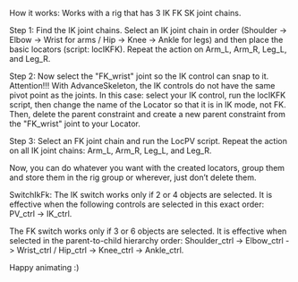 How it works: 
Works with a rig that has 3 IK FK SK joint chains.

Step 1: 
Find the IK joint chains. Select an IK joint chain in order (Shoulder -> Elbow -> Wrist for arms / Hip -> Knee -> Ankle for legs) and then place the basic locators (script: locIKFK). 
Repeat the action on Arm_L, Arm_R, Leg_L, and Leg_R.

Step 2: 
Now select the "FK_wrist" joint so the IK control can snap to it. Attention!!! 
With AdvanceSkeleton, the IK controls do not have the same pivot point as the joints. In this case: select your IK control, run the locIKFK script, then change the name of the Locator so that it is in IK mode, not FK. Then, delete the parent constraint and create a new parent constraint from the "FK_wrist" joint to your Locator.

Step 3: 
Select an FK joint chain and run the LocPV script. Repeat the action on all IK joint chains: Arm_L, Arm_R, Leg_L, and Leg_R.

Now, you can do whatever you want with the created locators, group them and store them in the rig group or wherever, just don’t delete them.

SwitchIkFk: 
The IK switch works only if 2 or 4 objects are selected. It is effective when the following controls are selected in this exact order: PV_ctrl -> IK_ctrl.

The FK switch works only if 3 or 6 objects are selected. It is effective when selected in the parent-to-child hierarchy order: Shoulder_ctrl -> Elbow_ctrl -> Wrist_ctrl / Hip_ctrl -> Knee_ctrl -> Ankle_ctrl.

Happy animating :)
